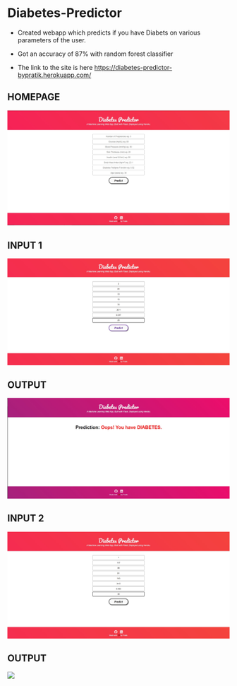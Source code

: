 # Diabetes-Predictor

* Created webapp which predicts if you have Diabets on various parameters of the user.
* Got an accuracy of 87% with random forest classifier

* The  link to the site is here
https://diabetes-predictor-bypratik.herokuapp.com/

## HOMEPAGE

![](readme_resources/Annotation%202020-06-24%20193029.jpg)


## INPUT 1

![](readme_resources/Annotation%202020-06-24%20192433.jpg)

## OUTPUT 

![](readme_resources/negative.jpg)


## INPUT 2

![](readme_resources/Annotation%202020-06-24%20192748.jpg)

## OUTPUT

![](readme_resources/positive.jpg)

